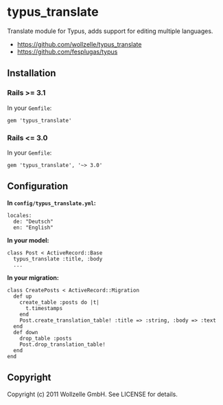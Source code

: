 # typus_translate

Translate module for Typus, adds support for editing multiple languages.

* https://github.com/wollzelle/typus_translate
* https://github.com/fesplugas/typus

## Installation

### Rails >= 3.1

In your `Gemfile`:

    gem 'typus_translate'

### Rails <= 3.0

In your `Gemfile`:

    gem 'typus_translate', '~> 3.0'

## Configuration

**In `config/typus_translate.yml`:**

    locales: 
      de: "Deutsch"
      en: "English"

**In your model:**

    class Post < ActiveRecord::Base
      typus_translate :title, :body
      ...

**In your migration:**

    class CreatePosts < ActiveRecord::Migration
      def up
        create_table :posts do |t|
          t.timestamps
        end
        Post.create_translation_table! :title => :string, :body => :text
      end
      def down
        drop_table :posts
        Post.drop_translation_table!
      end
    end

## Copyright

Copyright (c) 2011 Wollzelle GmbH. See LICENSE for details.
